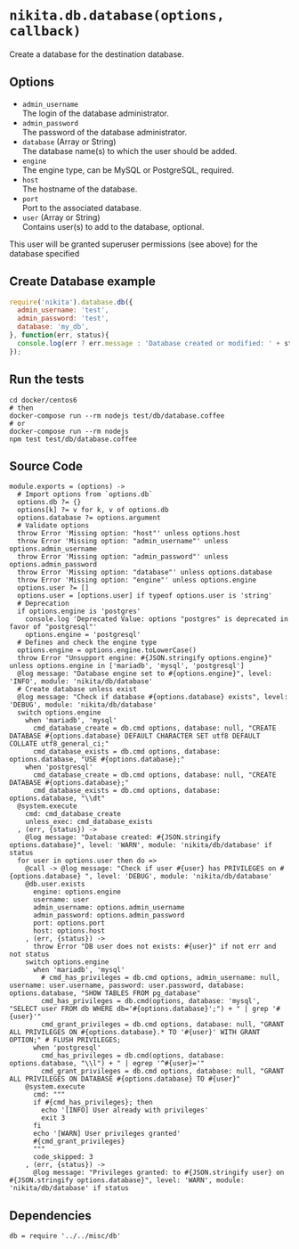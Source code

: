 
# `nikita.db.database(options, callback)`

Create a database for the destination database.

## Options

* `admin_username`   
  The login of the database administrator.   
* `admin_password`   
  The password of the database administrator.   
* `database` (Array or String)   
  The database name(s) to which the user should be added.   
* `engine`   
  The engine type, can be MySQL or PostgreSQL, required.   
* `host`   
  The hostname of the database.   
* `port`   
  Port to the associated database.   
* `user` (Array or String)   
  Contains  user(s) to add to the database, optional.   

This user will be granted superuser permissions (see above) for the database specified

## Create Database example

```js
require('nikita').database.db({
  admin_username: 'test',
  admin_password: 'test',
  database: 'my_db',
}, function(err, status){
  console.log(err ? err.message : 'Database created or modified: ' + status);
});
```

## Run the tests

```
cd docker/centos6
# then
docker-compose run --rm nodejs test/db/database.coffee
# or
docker-compose run --rm nodejs
npm test test/db/database.coffee
```

## Source Code

    module.exports = (options) ->
      # Import options from `options.db`
      options.db ?= {}
      options[k] ?= v for k, v of options.db
      options.database ?= options.argument
      # Validate options
      throw Error 'Missing option: "host"' unless options.host
      throw Error 'Missing option: "admin_username"' unless options.admin_username
      throw Error 'Missing option: "admin_password"' unless options.admin_password
      throw Error 'Missing option: "database"' unless options.database
      throw Error 'Missing option: "engine"' unless options.engine
      options.user ?= []
      options.user = [options.user] if typeof options.user is 'string'
      # Deprecation
      if options.engine is 'postgres'
        console.log 'Deprecated Value: options "postgres" is deprecated in favor of "postgresql"'
        options.engine = 'postgresql'
      # Defines and check the engine type
      options.engine = options.engine.toLowerCase()
      throw Error "Unsupport engine: #{JSON.stringify options.engine}" unless options.engine in ['mariadb', 'mysql', 'postgresql']
      @log message: "Database engine set to #{options.engine}", level: 'INFO', module: 'nikita/db/database'
      # Create database unless exist
      @log message: "Check if database #{options.database} exists", level: 'DEBUG', module: 'nikita/db/database'
      switch options.engine
        when 'mariadb', 'mysql'
          cmd_database_create = db.cmd options, database: null, "CREATE DATABASE #{options.database} DEFAULT CHARACTER SET utf8 DEFAULT COLLATE utf8_general_ci;"
          cmd_database_exists = db.cmd options, database: options.database, "USE #{options.database};"
        when 'postgresql'
          cmd_database_create = db.cmd options, database: null, "CREATE DATABASE #{options.database};"
          cmd_database_exists = db.cmd options, database: options.database, "\\dt"
      @system.execute
        cmd: cmd_database_create
        unless_exec: cmd_database_exists
      , (err, {status}) ->
        @log message: "Database created: #{JSON.stringify options.database}", level: 'WARN', module: 'nikita/db/database' if status
      for user in options.user then do =>
        @call -> @log message: "Check if user #{user} has PRIVILEGES on #{options.database} ", level: 'DEBUG', module: 'nikita/db/database'     
        @db.user.exists
          engine: options.engine
          username: user
          admin_username: options.admin_username
          admin_password: options.admin_password
          port: options.port
          host: options.host
        , (err, {status}) ->
          throw Error "DB user does not exists: #{user}" if not err and not status
        switch options.engine
          when 'mariadb', 'mysql'
            # cmd_has_privileges = db.cmd options, admin_username: null, username: user.username, password: user.password, database: options.database, "SHOW TABLES FROM pg_database"
            cmd_has_privileges = db.cmd(options, database: 'mysql', "SELECT user FROM db WHERE db='#{options.database}';") + " | grep '#{user}'"
            cmd_grant_privileges = db.cmd options, database: null, "GRANT ALL PRIVILEGES ON #{options.database}.* TO '#{user}' WITH GRANT OPTION;" # FLUSH PRIVILEGES;
          when 'postgresql'
            cmd_has_privileges = db.cmd(options, database: options.database, "\\l") + " | egrep '^#{user}='"
            cmd_grant_privileges = db.cmd options, database: null, "GRANT ALL PRIVILEGES ON DATABASE #{options.database} TO #{user}"
        @system.execute
          cmd: """
          if #{cmd_has_privileges}; then
            echo '[INFO] User already with privileges'
            exit 3
          fi
          echo '[WARN] User privileges granted'
          #{cmd_grant_privileges}
          """
          code_skipped: 3
        , (err, {status}) ->
          @log message: "Privileges granted: to #{JSON.stringify user} on #{JSON.stringify options.database}", level: 'WARN', module: 'nikita/db/database' if status

## Dependencies

    db = require '../../misc/db'
